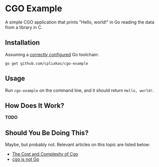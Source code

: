 # CGO Example

A simple CGO application that prints "Hello, world!" in Go reading the data
from a library in C.

## Installation

Assuming a [correctly configured](https://golang.org/doc/install) Go
toolchain:

```shell
go get github.com/cpliakas/cgo-example
```

## Usage

Run `cgo-example` on the command line, and it should return `Hello, world!`.

## How Does It Work?

**TODO**

## Should You Be Doing This?

Maybe, but probably not. Relevant articles on this topic are listed below:

* [The Cost and Complexity of Cgo](https://www.cockroachlabs.com/blog/the-cost-and-complexity-of-cgo/)
* [cgo is not Go](https://dave.cheney.net/2016/01/18/cgo-is-not-go)
